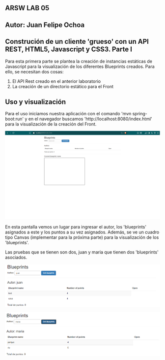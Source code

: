 ## ARSW LAB 05
## Autor: Juan Felipe Ochoa

## Construción de un cliente 'grueso' con un API REST, HTML5, Javascript y CSS3. Parte I

Para esta primera parte se plantea la creación de instancias estáticas de Javascript para la visualización de 
los diferentes Blueprints creados. Para ello, se necesitan dos cosas:

1. El API Rest creado en el anterior laboratorio
2. La creación de un directorio estático para el Front

## Uso y visualización
Para el uso iniciamos nuestra aplicación con el comando 'mvn spring-boot:run' y en el navegador buscamos 
'http://localhost:8080/index.html' para la visualización de la creación del Front.

![Pantalla General.png](util/Pantalla%20General.png)

En esta pantalla vemos un lugar para ingresar el autor, los 'blueprints' asignados a este y los puntos a su vez
asignados. Además, se ve un cuadro tipo Canvas (implementar para la próxima parte) para la visualización de los 'blueprints'.

Las pruebas que se tienen son dos, juan y maria que tienen dos 'blueprints' asociados.

![Test Juan.png](util/Test%20Juan.png)

![Test Maria.png](util/Test%20Maria.png)